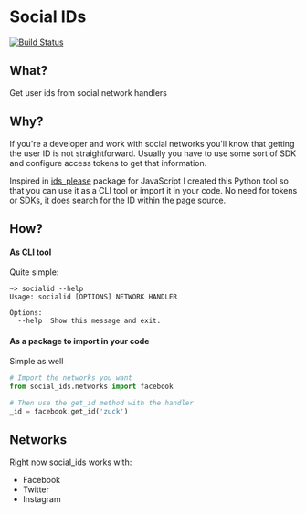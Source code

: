 # Social IDs

[![Build Status](https://travis-ci.org/guillermo-carrasco/social_ids.svg?branch=master)](https://travis-ci.org/guillermo-carrasco/social_ids)

## What?
Get user ids from social network handlers

## Why?
If you're a developer and work with social networks you'll know that getting the user ID is not straightforward. Usually
you have to use some sort of SDK and configure access tokens to get that information.

Inspired in [ids_please][ids_please] package for JavaScript I created this Python tool so that you can
use it as a CLI tool or import it in your code. No need for tokens or SDKs, it does search for the ID
within the page source.

## How?

#### As CLI tool
Quite simple:

```
~> socialid --help
Usage: socialid [OPTIONS] NETWORK HANDLER

Options:
  --help  Show this message and exit.
```

#### As a package to import in your code
Simple as well

```python
# Import the networks you want
from social_ids.networks import facebook

# Then use the get_id method with the handler
_id = facebook.get_id('zuck')
```

## Networks

Right now social_ids works with:

* Facebook
* Twitter
* Instagram


[ids_please]: https://github.com/gazay/ids_please
